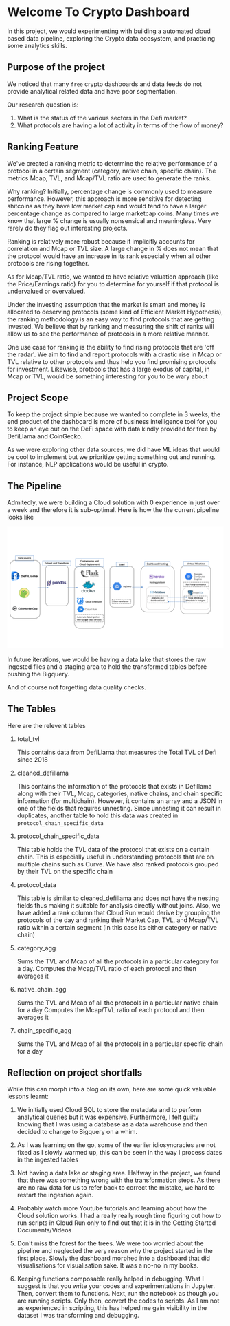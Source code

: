 # Welcome To Crypto Dashboard

In this project, we would experimenting with building a automated cloud based data pipeline, exploring the Crypto data ecosystem, and practicing some analytics skills.




## Purpose of the project
We noticed that many `free` crypto dashboards and data feeds do not provide analytical related data and have poor segmentation.

Our research question is:

1. What is the status of the various sectors in the Defi market?
2. What protocols are having a lot of activity in terms of the flow of money?

## Ranking Feature
We've created a ranking metric to determine the relative performance of a protocol in a certain segment (category, native chain, specific chain). The metrics Mcap, TVL, and Mcap/TVL ratio are used to generate the ranks.

Why ranking? Initially, percentage change is commonly used to measure performance. However, this approach is more sensitive for detecting shitcoins as they have low market cap and would tend to have a larger percentage change as compared to large marketcap coins. Many times we know that large % change is usually nonsensical and meaningless. Very rarely do they flag out interesting projects.

Ranking is relatively more robust because it implicitly accounts for correlation and Mcap or TVL size. A large change in % does not mean that the protocol would have an increase in its rank especially when all other protocols are rising together. 

As for Mcap/TVL ratio, we wanted to have relative valuation approach (like the Price/Earnings ratio) for you to determine for yourself if that protocol is undervalued or overvalued. 

Under the investing assumption that the market is smart and money is allocated to deserving protocols (some kind of Efficient Market Hypothesis), the ranking methodology is an easy way to find protocols that are getting invested. We believe that by ranking and measuring the shift of ranks will allow us to see the performance of protocols in a more relative manner. 

One use case for ranking is the ability to find rising protocols that are 'off the radar'. We aim to find and report protocols with a drastic rise in Mcap or TVL relative to other protocols and thus help you find promising protocols for investment. Likewise, protocols that has a large exodus of capital, in Mcap or TVL, would be something interesting for you to be wary about 


## Project Scope
To keep the project simple because we wanted to complete in 3 weeks, the end product of the dashboard is more of business intelligence tool for you to keep an eye out on the DeFi space with data kindly provided for free by DefiLlama and CoinGecko.

As we were exploring other data sources, we did have ML ideas that would be cool to implement but we prioritize getting something out and running. For instance, NLP applications would be useful in crypto.

## The Pipeline
Admitedly, we were building a Cloud solution with 0 experience in just over a week and therefore it is sub-optimal. Here is how the the current pipeline looks like

![Alt text](pics/pic.png?raw=true "Title")

In future iterations, we would be having a data lake that stores the raw ingested files and a staging area to hold the transformed tables before pushing the Bigquery.

And of course not forgetting data quality checks.

## The Tables

Here are the relevent tables

1. total_tvl

    This contains data from DefiLlama that measures the Total TVL of Defi since 2018

2. cleaned_defillama
    
    This contains the information of the protocols that exists in Defillama along with their TVL, Mcap, categories, native chains, and chain specific information (for multichain). However, it contains an array and a JSON in one of the fields that requires unnesting. Since unnesting it can result in duplicates, another table to hold this data was created in `protocol_chain_specific_data`

3. protocol_chain_specific_data
    
    This table holds the TVL data of the protocol that exists on a certain chain. This is especially useful in understanding protocols that are on multiple chains such as Curve. We have also ranked protocols grouped by their TVL on the specific chain

4. protocol_data
    
    This table is similar to cleaned_defillama and does not have the nesting fields thus making it suitable for analysis directly without joins. Also, we have added a rank column that Cloud Run would derive by grouping the protocols of the day and ranking their Market Cap, TVL, and Mcap/TVL ratio within a certain segment (in this case its either category or native chain)

5. category_agg
    
    Sums the TVL and Mcap of all the protocols in a particular category for a day. Computes the Mcap/TVL ratio of each protocol and then averages it

6. native_chain_agg
    
    Sums the TVL and Mcap of all the protocols in a particular native chain for a day
    Computes the Mcap/TVL ratio of each protocol and then averages it

7. chain_specific_agg
    
    Sums the TVL and Mcap of all the protocols in a particular specific chain for a day

## Reflection on project shortfalls
While this can morph into a blog on its own, here are some quick valuable lessons learnt:

1. We initially used Cloud SQL to store the metadata and to perform analytical queries but it was expensive. Furthermore, I felt guilty knowing that I was using a database as a data warehouse and then decided to change to Bigquery on a whim.

2. As I was learning on the go, some of the earlier idiosyncracies are not fixed as I slowly warmed up, this can be seen in the way I process dates in the ingested tables

3. Not having a data lake or staging area. Halfway in the project, we found that there was something wrong with the transformation steps. As there are no raw data for us to refer back to correct the mistake, we hard to restart the ingestion again.

4. Probably watch more Youtube tutorials and learning about how the Cloud solution works. I had a really really rough time figuring out how to run scripts in Cloud Run only to find out that it is in the Getting Started Documents/Videos

5. Don't miss the forest for the trees. We were too worried about the pipeline and neglected the very reason why the project started in the first place. Slowly the dashboard morphed into a dashboard that did visualisations for visualisation sake. It was a no-no in my books.

6. Keeping functions composable really helped in debugging. What I suggest is that you write your codes and experimentations in Jupyter. Then, convert them to functions. Next, run the notebook as though you are running scripts. Only then, convert the codes to scripts. As I am not as experienced in scripting, this has helped me gain visibility in the dataset I was transforming and debugging.
